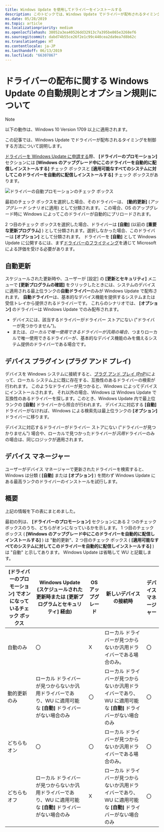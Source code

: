 ```yaml
---
title: Windows Update を使用してドライバーをインストールする
description: このトピックでは、Windows Update でドライバーが配布されるタイミングを制御する方法について説明します。
ms.date: 05/28/2019
ms.topic: article
ms.localizationpriority: medium
ms.openlocfilehash: 38052a3ea40526dd32913c7a395be865e3268ef6
ms.sourcegitcommit: dabd74b55ce26f2e1c99c440cea2da9ea7d8b62c
ms.translationtype: HT
ms.contentlocale: ja-JP
ms.lasthandoff: 06/13/2019
ms.locfileid: "66307867"
---
```

# <a name="understanding-windows-update-automatic-and-optional-rules-for-driver-distribution"></a>ドライバーの配布に関する Windows Update の自動規則とオプション規則について

> [!NOTE]
> 以下の動作は、Windows 10 Version 1709 以上に適用されます。

この記事では、Windows Update でドライバーが配布されるタイミングを制御する方法について説明します。

[ドライバーを Windows Update に申請する](publish-a-driver-to-windows-update.md)際、 **[ドライバーのプロモーション]** セクションには **[Windows のアップグレード中にこのドライバーを自動的に配信しインストールする]** チェック ボックスと **[適用可能なすべてのシステムに対してこのドライバーを自動的に配信しインストールする]** チェック ボックスがあります。

![ドライバーの自動プロモーションのチェック ボックス](images/automatic-driver-promotion-options.png)

最初のチェック ボックスを選択した場合、そのドライバーは、 **[動的更新]** (*アップグレード* シナリオに適用) として分類されます。 この場合、OS のアップグレード時に Windows によってこのドライバーが自動的にプリロードされます。

2 つ目のチェック ボックスを選択した場合、ドライバーは **[自動]** (以前の **[重要な更新プログラム]** ) として分類されます。選択しなかった場合、このドライバーは **[オプション]** として分類されます。  ドライバーを **[自動]** として Windows Update に公開するには、まず[ドライバーのフライティング](driver-flighting.md)を通じて Microsoft による評価を受ける必要があります。

## <a name="automatic-updates"></a>自動更新

スケジュールされた更新時や、ユーザーが [設定] の **[更新とセキュリティ]** メニューで **[更新プログラムの確認]** をクリックしたときには、システムのデバイスに適用される最上位ランクの**自動ドライバー**のみが Windows Update で配布されます。 **自動ドライバー**は、基本的なデバイス機能を提供するシステムまたは受信トレイから提供されるドライバーです。 これらのシナリオでは、 **[オプション]** のドライバーは Windows Update でのみ配布されます。

* デバイスには、該当するドライバーがドライバー ストアにない ("ドライバーが見つかりません")。
* または、*ローカルで唯一使用できるドライバーが汎用の場合*、つまりローカルで唯一使用できるドライバーが、基本的なデバイス機能のみを備えるシステム提供のドライバーである場合です。

## <a name="device-plug-in-plug-and-play"></a>デバイス プラグイン (プラグ アンド プレイ)

デバイスを Windows システムに接続すると、[プラグ アンド プレイ (PnP)](../kernel/introduction-to-plug-and-play.md)によって、ローカル システム上に既に存在する、互換性のあるドライバーの検索が行われます。 このようなドライバーが見つかると、Windows によってデバイスにインストールされます。 それ以外の場合、Windows は Windows Update で互換性のあるドライバーを探します。このとき、Windows Update 内で最上位ランクの **[自動]** ドライバーから照合が行われます。 デバイスに対応する **[自動]** ドライバーがなければ、Windows による検索先は最上位ランクの **[オプション]** ドライバーに移ります。

デバイスに対応するドライバーがドライバー ストアにない ("ドライバーが見つかりません") 場合や、ローカルで見つかったドライバーが*汎用*ドライバーのみの場合は、同じロジックが適用されます。

## <a name="device-manager"></a>デバイス マネージャー

ユーザーがデバイス マネージャーで更新されたドライバーを検索すると、Windows は分類 ( **[自動]** または **[オプション]** ) を問わず Windows Update にある最高ランクのドライバーのインストールを試行します。

## <a name="summary"></a>概要

上記の情報を下の表にまとめました。

最初の列は、 **[ドライバーのプロモーション]** セクションにある 2 つのチェック ボックスのうち、どちらがオンになっているかを示します。
1 つ目のチェック ボックス ( **[Windows のアップグレード中にこのドライバーを自動的に配信しインストールする]** ) は "動的更新"、2 つ目のチェック ボックス ( **[適用可能なすべてのシステムに対してこのドライバーを自動的に配信しインストールする]** ) は "自動" と示してあります。 Windows Update は省略して WU と記載します。

|[ドライバーのプロモーション] でオンになっているチェック ボックス|Windows Update (スケジュールされた更新時または [更新プログラムとセキュリティ] 経由)|OS アップグレード|新しいデバイスの接続時|デバイス マネージャー|
|-|-|-|-|-|
|自動のみ|〇|X|ローカル ドライバーが見つからないか汎用ドライバーである場合のみ。|〇|
|動的更新のみ|ローカル ドライバーが見つからないか汎用ドライバーであり、WU に適用可能な **[自動]** ドライバーがない場合のみ|〇|ローカル ドライバーが見つからないか汎用ドライバーであり、WU に適用可能な **[自動]** ドライバーがない場合のみ|〇|
|どちらもオン|〇|〇|ローカル ドライバーが見つからないか汎用ドライバーである場合のみ。|〇|
|どちらもオフ|ローカル ドライバーが見つからないか汎用ドライバーであり、WU に適用可能な **[自動]** ドライバーがない場合のみ|X|ローカル ドライバーが見つからないか汎用ドライバーであり、WU に適用可能な **[自動]** ドライバーがない場合のみ|〇|

<!--use word generic? or just condense descriptive text?-->
